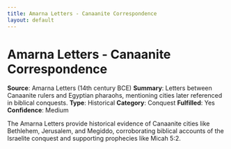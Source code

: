 ```yaml
---
title: Amarna Letters - Canaanite Correspondence
layout: default
---
```


# Amarna Letters - Canaanite Correspondence

**Source**: Amarna Letters (14th century BCE)
**Summary**: Letters between Canaanite rulers and Egyptian pharaohs, mentioning cities later referenced in biblical conquests.
**Type**: Historical
**Category**: Conquest
**Fulfilled**: Yes
**Confidence**: Medium

The Amarna Letters provide historical evidence of Canaanite cities like Bethlehem, Jerusalem, and Megiddo, corroborating biblical accounts of the Israelite conquest and supporting prophecies like Micah 5:2.

